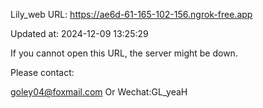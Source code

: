 Lily_web URL: https://ae6d-61-165-102-156.ngrok-free.app

Updated at: 2024-12-09 13:25:29

If you cannot open this URL, the server might be down.

Please contact: 

goley04@foxmail.com Or Wechat:GL_yeaH
